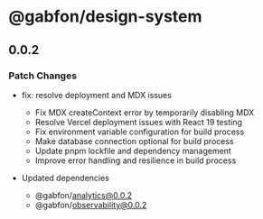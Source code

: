 # @gabfon/design-system

## 0.0.2

### Patch Changes

- fix: resolve deployment and MDX issues

  - Fix MDX createContext error by temporarily disabling MDX
  - Resolve Vercel deployment issues with React 19 testing
  - Fix environment variable configuration for build process
  - Make database connection optional for build process
  - Update pnpm lockfile and dependency management
  - Improve error handling and resilience in build process

- Updated dependencies
  - @gabfon/analytics@0.0.2
  - @gabfon/observability@0.0.2
